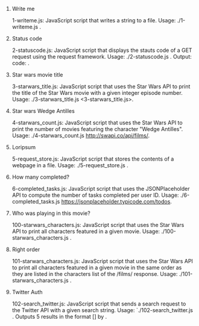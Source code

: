 
1. Write me

    1-writeme.js: JavaScript script that writes a string to a file.
    Usage: ./1-writeme.js <file path> <string to write>.

2. Status code

    2-statuscode.js: JavaScript script that displays the stauts code of a GET request using the request framework.
    Usage: ./2-statuscode.js <URL to GET>.
    Output: code: <status code>.

3. Star wars movie title

    3-starwars_title.js: JavaScript script that uses the Star Wars API to print the title of the Star Wars movie with a given integer episode number.
    Usage: ./3-starwars_title.js <3-starwars_title.js>.

4. Star wars Wedge Antilles

    4-starwars_count.js: JavaScript script that uses the Star Wars API to print the number of movies featuring the character "Wedge Antilles".
    Usage: ./4-starwars_count.js http://swapi.co/api/films/.

5. Loripsum

    5-request_store.js: JavaScript script that stores the contents of a webpage in a file.
    Usage: ./5-request_store.js <URL to get> <file path to store content in>.

6. How many completed?

    6-completed_tasks.js: JavaScript script that uses the JSONPlaceholder API to compute the number of tasks completed per user ID.
    Usage: ./6-completed_tasks.js https://jsonplaceholder.typicode.com/todos.

7. Who was playing in this movie?

    100-starwars_characters.js: JavaScript script that uses the Star Wars API to print all characters featured in a given movie.
    Usage: ./100-starwars_characters.js <movie ID>.

8. Right order

    101-starwars_characters.js: JavaScript script that uses the Star Wars API to print all characters featured in a given movie in the same order as they are listed in the characters list of the /films/ response.
    Usage: ./101-starwars_characters.js <movie ID>.

9. Twitter Auth

    102-search_twitter.js: JavaScript script that sends a search request to the Twitter API with a given search string.
    Usage: `./102-search_twitter.js .
    Outputs 5 results in the format [<Tweet ID>] <Tweet text> by <Tweet owner name>.


